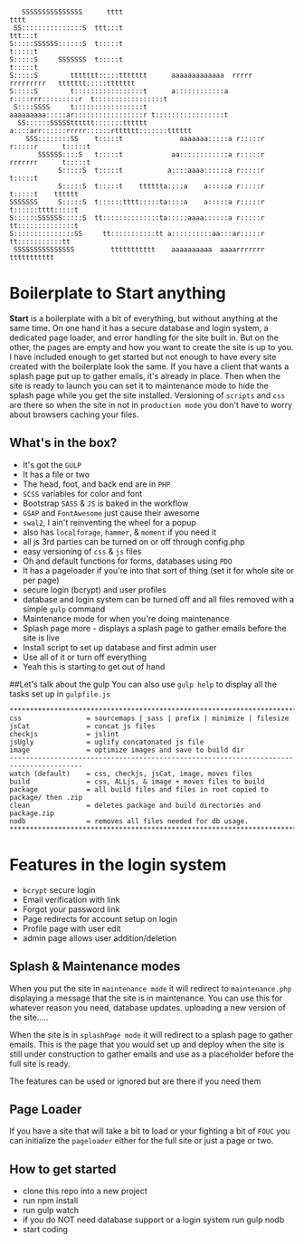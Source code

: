 ```
   SSSSSSSSSSSSSSS      tttt                                                        tttt          
 SS:::::::::::::::S  ttt:::t                                                     ttt:::t          
S:::::SSSSSS::::::S  t:::::t                                                     t:::::t          
S:::::S     SSSSSSS  t:::::t                                                     t:::::t          
S:::::S        ttttttt:::::ttttttt      aaaaaaaaaaaaa  rrrrr   rrrrrrrrr   ttttttt:::::ttttttt    
S:::::S        t:::::::::::::::::t      a::::::::::::a r::::rrr:::::::::r  t:::::::::::::::::t    
 S::::SSSS     t:::::::::::::::::t      aaaaaaaaa:::::ar:::::::::::::::::r t:::::::::::::::::t    
  SS::::::SSSSStttttt:::::::tttttt               a::::arr::::::rrrrr::::::rtttttt:::::::tttttt    
    SSS::::::::SS    t:::::t              aaaaaaa:::::a r:::::r     r:::::r      t:::::t          
       SSSSSS::::S   t:::::t            aa::::::::::::a r:::::r     rrrrrrr      t:::::t          
            S:::::S  t:::::t           a::::aaaa::::::a r:::::r                  t:::::t          
            S:::::S  t:::::t    tttttta::::a    a:::::a r:::::r                  t:::::t    tttttt
SSSSSSS     S:::::S  t::::::tttt:::::ta::::a    a:::::a r:::::r                  t::::::tttt:::::t
S::::::SSSSSS:::::S  tt::::::::::::::ta:::::aaaa::::::a r:::::r                  tt::::::::::::::t
S:::::::::::::::SS     tt:::::::::::tt a::::::::::aa:::ar:::::r                    tt:::::::::::tt
 SSSSSSSSSSSSSSS         ttttttttttt    aaaaaaaaaa  aaaarrrrrrr                      ttttttttttt  
```                                


# Boilerplate to Start anything
**Start** is a boilerplate with a bit of everything, but without anything at the same time. On one hand it has a secure database and login system, a dedicated page loader, and error handling for the site built in. But on the other, the pages are empty and how you want to create the site is up to you. I have included enough to get started but not enough to have every site created with the boilerplate look the same. If you have a client that wants a splash page put up to gather emails, it's already in place. Then when the site is ready to launch you can set it to maintenance mode to hide the splash page while you get the site installed. Versioning of `scripts` and `css` are there so when the site in not in `production mode` you don't have to worry about browsers caching your files.

## What's in the box?
- It's got the `GULP`
- It has a file or two
- The head, foot, and back end are in `PHP`
- `SCSS` variables for color and font
- Bootstrap `SASS` & `JS` is baked in the workflow
- `GSAP` and `FontAwesome` just cause their awesome
- `swal2`, I ain't reinventing the wheel for a popup
- also has `localforage`, `hammer`, & `moment` if you need it
- all js 3rd parties can be turned on or off through config.php
- easy versioning of `css` & `js` files
- Oh and default functions for forms, databases using `PDO`
- It has a pageloader if you're into that sort of thing (set it for whole site or per page)
- secure login (bcrypt) and user profiles
- database and login system can be turned off and all files removed with a simple `gulp` command
- Maintenance mode for when you're doing maintenance
- Splash page more - displays a splash page to gather emails before the site is live
- Install script to set up database and first admin user
- Use all of it or turn off everything
- Yeah this is starting to get out of hand

##Let's talk about the gulp
You can also use `gulp help` to display all the tasks set up in `gulpfile.js`

```
****************************************************************************************
css                = sourcemaps | sass | prefix | minimize | filesize
jsCat              = concat js files
checkjs            = jslint
jsUgly             = uglify concatonated js file
image              = optimize images and save to build dir
----------------------------------------------------------------------------------------
watch (default)    = css, checkjs, jsCat, image, moves files
build              = css, ALLjs, & image + moves files to build
package            = all build files and files in root copied to package/ then .zip
clean              = deletes package and build directories and package.zip
nodb               = removes all files needed for db usage.
****************************************************************************************
```

# Features in the login system
- `bcrypt` secure login
- Email verification with link
- Forgot your password link
- Page redirects for account setup on login
- Profile page with user edit
- admin page allows user addition/deletion

## Splash & Maintenance modes
When you put the site in `maintenance mode` it will redirect to `maintenance.php` displaying a message that the site is in maintenance. You can use this for whatever reason you need, database updates. uploading a new version of the site.....

When the site is in `splashPage mode` it will redirect to a splash page to gather emails. This is the page that you would set up and deploy when the site is still under construction to gather emails and use as a placeholder before the full site is ready.

The features can be used or ignored but are there if you need them

## Page Loader
If you have a site that will take a bit to load or your fighting a bit of `FOUC` you can initialize the `pageloader` either for the full site or just a page or two.

## How to get started
- clone this repo into a new project
- run npm install
- run gulp watch
- if you do NOT need database support or a login system run gulp nodb
- start coding
